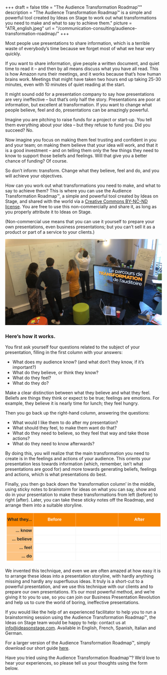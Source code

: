 +++
draft			= false
title			= "The Audience Transformation Roadmap™"
description		= "The Audience Transformation Roadmap™ is a simple and powerful tool created by Ideas on Stage to work out what transformations you need to make and what to say to achieve them."
picture			= "ATR_english.jpeg"
url				= "/communication-consulting/audience-transformation-roadmap/"
+++

Most people use presentations to share information, which is a terrible waste of everybody’s time because we forget most of what we hear very quickly. 

If you want to share information, give people a written document, and quiet time to read it – and then by all means discuss what you have all read. This is how Amazon runs their meetings, and it works because that’s how human brains work. Meetings that might have taken two hours end up taking 25-30 minutes, even with 10 minutes of quiet reading at the start.

It might sound odd for a presentation company to say how presentations are very ineffective – but that’s only half the story. Presentations are poor at information, but excellent at transformation. If you want to change what people believe, feel and do, presentations can be amazingly powerful.

Imagine you are pitching to raise funds for a project or start-up. You tell them everything about your idea – but they refuse to fund you. Did you succeed? No.

Now imagine you focus on making them feel trusting and confident in you and your team; on making them believe that your idea will work, and that it is a good investment – and on telling them only the few things they need to know to support those beliefs and feelings. Will that give you a better chance of funding? Of course.

So don’t inform: transform. Change what they believe, feel and do, and you will achieve your objectives.

How can you work out what transformations you need to make, and what to say to achieve them? This is where you can use the Audience Transformation Roadmap™, a simple and powerful tool created by Ideas on Stage, and shared with the world via a [Creative Commons BY-NC-ND license](https://creativecommons.org/licenses/by-nc-nd/4.0/). You are free to use this non-commercially and share it, as long as you properly attribute it to Ideas on Stage.

(Non-commercial use means that you can use it yourself to prepare your own presentations, even business presentations; but you can’t sell it as a product or part of a service to your clients.)

![ATR in action](atr_from_iOS.jpg)

### Here’s how it works.

You first ask yourself four questions related to the subject of your presentation, filling in the first column with your answers:

-	What does my audience know? (and what don’t they know, if it’s important?)
-	What do they believe, or think they know?
-	What do they feel?
-	What do they do?

Make a clear distinction between what they believe and what they feel. Beliefs are things they think or expect to be true; feelings are emotions. For example, they believe it is nearly time for lunch; they feel hungry.

Then you go back up the right-hand column, answering the questions:
	
-	What would I like them to do after my presentation?
-	What should they feel, to make them want do that?
-	What do they need to believe, so they feel that way and take those actions?
-	What do they need to know afterwards?

By doing this, you will realize that the main transformation you need to create is in the feelings and actions of your audience. This orients your presentation less towards information (which, remember, isn’t what presentations are good for) and more towards generating beliefs, feelings and actions, which is what presentations do best.

Finally, you then go back down the ‘transformation column’ in the middle, using sticky notes to brainstorm for ideas on what you can say, show and do in your presentation to make these transformations from left (before) to right (after). Later, you can take these sticky notes off the Roadmap, and arrange them into a suitable storyline.

![The Audience Transformation Roadmap™ matrix](atr_matrix.svg)

We invented this technique, and even we are often amazed at how easy it is to arrange these ideas into a presentation storyline, with hardly anything missing and hardly any superfluous ideas. It truly is a short-cut to a powerful presentation, and we use this technique with our clients and to prepare our own presentations. It’s our most powerful method, and we’re giving it to you to use, so you can join our Business Presentation Revolution and help us to cure the world of boring, ineffective presentations.

If you would like the help of an experienced facilitator to help you to run a brainstorming session using the Audience Transformation Roadmap™, the Ideas on Stage team would be happy to help: contact us at info@ideasonstage.com. Available in English, French, Spanish, Italian and German.

For a larger version of the Audience Transformation Roadmap™, simply download our short guide [here](/files/ATR_template_Ideas_on_Stage.pdf).

Have you tried using the Audience Transformation Roadmap™? We’d love to hear your experiences, so please tell us your thoughts using the form below.

